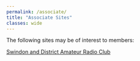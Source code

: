 ```yaml
---
permalink: /associate/
title: "Associate Sites"
classes: wide
---
```


The following sites may be of interest to members:

[Swindon and District Amateur Radio Club](https://www.sdarc.net)

